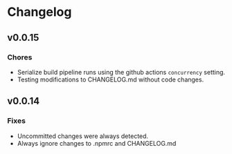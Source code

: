 # Changelog

## v0.0.15

### Chores

- Serialize build pipeline runs using the github actions `concurrency` setting.
- Testing modifications to CHANGELOG.md without code changes.

## v0.0.14

### Fixes

- Uncommitted changes were always detected.
- Always ignore changes to .npmrc and CHANGELOG.md
